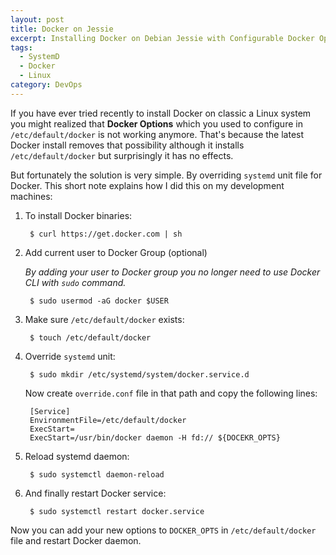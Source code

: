 ```yaml
---
layout: post
title: Docker on Jessie
excerpt: Installing Docker on Debian Jessie with Configurable Docker Options
tags:
  - SystemD
  - Docker
  - Linux
category: DevOps
---
```


If you have ever tried recently to install Docker on classic a Linux system you might realized that **Docker Options** which you used to configure in `/etc/default/docker` is not working anymore. That's because the latest Docker install removes that possibility although it installs `/etc/default/docker` but surprisingly it has no effects.

But fortunately the solution is very simple. By overriding `systemd` unit file for Docker. This short note explains how I did this on my development machines:

1. To install Docker binaries:

        $ curl https://get.docker.com | sh

2. Add current user to Docker Group  (optional)

    *By adding your user to Docker group you no longer need to use Docker  CLI with `sudo` command.*

        $ sudo usermod -aG docker $USER

3. Make sure `/etc/default/docker` exists:

        $ touch /etc/default/docker

4. Override `systemd` unit:

        $ sudo mkdir /etc/systemd/system/docker.service.d

    Now create `override.conf` file in that path and copy the following lines:

        [Service]
        EnvironmentFile=/etc/default/docker
        ExecStart=
        ExecStart=/usr/bin/docker daemon -H fd:// ${DOCEKR_OPTS}

5. Reload systemd daemon:

        $ sudo systemctl daemon-reload

6. And finally restart Docker service:

        $ sudo systemctl restart docker.service


Now you can add your new options to `DOCKER_OPTS` in `/etc/default/docker` file and restart Docker daemon.

